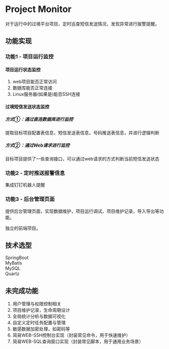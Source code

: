 # Project Monitor

对于运行中的过境平台项目，定时巡查短信发送情况，发现异常进行报警提醒。

## 功能实现
### 功能1 - 项目运行监控

#### 项目运行状态监控

1. web项目能否正常访问
2. 数据库能否正常连接
3. Linux服务器(如果是)能否SSH连接

#### 过境短信发送状态监控

##### 方式①：通过直连数据库进行监控  
提取目标项目配置表信息，短信发送表信息，号码推送表信息，并进行逻辑判断

##### 方式②：通过Web请求进行监控
目标项目提供了一些查询接口，可以通过web请求的方式判断当前短信发送状态

### 功能2 - 定时推送报警信息

集成钉钉机器人提醒

### 功能3 - 后台管理页面

提供后台管理页面，实现数据维护，项目运行调试，项目维护记录，导入导出等功能。  

独立的前端项目。

## 技术选型

SpringBoot  
MyBatis  
MySQL  
Quartz

## 未完成功能

1. 用户管理与权限控制相关
2. 项目维护记录，生命周期设计
3. 全局统计分析与数据可视化
4. 自定义定时任务配置与管理
5. 敏感数据加密处理，如密码等
6. 简易WEB-SSH控制台实现（封装常见命令，用于快速维护）
7. 简易WEB-SQL查询窗口实现（封装常见脚本，用于通用业务场景）




